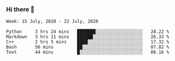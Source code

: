 ### Hi there 👋

<!--
**avinal/avinal** is a ✨ _special_ ✨ repository because its `README.md` (this file) appears on your GitHub profile.

Here are some ideas to get you started:

- 🔭 I’m currently working on ...
- 🌱 I’m currently learning ...
- 👯 I’m looking to collaborate on ...
- 🤔 I’m looking for help with ...
- 💬 Ask me about ...
- 📫 How to reach me: ...
- 😄 Pronouns: ...
- ⚡ Fun fact: ...
-->

<!--START_SECTION:waka-->
```text
Week: 15 July, 2020 - 22 July, 2020

Python     3 hrs 24 mins   ███████░░░░░░░░░░░░░░░░░░   28.22 % 
Markdown   3 hrs 11 mins   ██████░░░░░░░░░░░░░░░░░░░   26.33 % 
C++        2 hrs 5 mins    ████░░░░░░░░░░░░░░░░░░░░░   17.32 % 
Bash       56 mins         ██░░░░░░░░░░░░░░░░░░░░░░░   07.82 % 
Text       44 mins         █░░░░░░░░░░░░░░░░░░░░░░░░   06.16 %
```
<!--END_SECTION:waka-->
